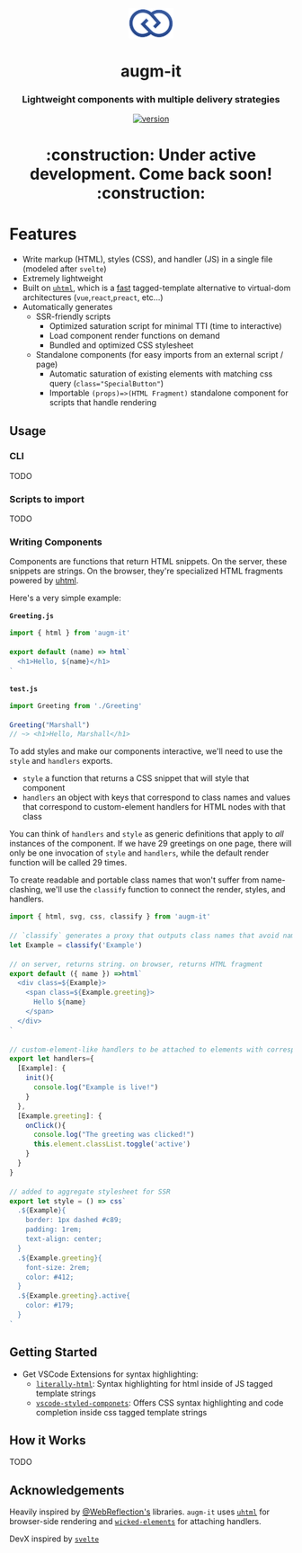 <div align="center">
  <img src="https://github.com/augm-dev/augm-it/raw/overhaul/meta/augm.png" alt="augm logo" width="80" />
</div>

<h1 align="center">augm-it</h1>
<h3 align="center">Lightweight components with multiple delivery strategies</h3>

<div align="center">
  <a href="https://npmjs.org/package/augm-it">
    <img src="https://badgen.now.sh/npm/v/augm-it" alt="version" />
  </a>
</div>

<h1 align="center">:construction: Under active development. Come back soon! :construction:</h1>

# Features

- Write markup (HTML), styles (CSS), and handler (JS) in a single file (modeled after `svelte`)
- Extremely lightweight
- Built on [`uhtml`](https://github.com/WebReflection/uhtml), which is a [fast](https://krausest.github.io/js-framework-benchmark/current.html) tagged-template alternative to virtual-dom architectures (`vue`,`react`,`preact`, etc...)
- Automatically generates
  - SSR-friendly scripts
    - Optimized saturation script for minimal TTI (time to interactive)
    - Load component render functions on demand
    - Bundled and optimized CSS stylesheet
  - Standalone components (for easy imports from an external script / page)
    - Automatic saturation of existing elements with matching css query (`class="SpecialButton"`)
    - Importable `(props)=>(HTML Fragment)` standalone component for scripts that handle rendering

## Usage

### CLI

TODO

### Scripts to import

TODO

### Writing Components

Components are functions that return HTML snippets. On the server, these snippets are strings. On the browser, they're specialized HTML fragments powered by [uhtml](https://github.com/WebReflection/uhtml).

Here's a very simple example:

**`Greeting.js`**
```js
import { html } from 'augm-it'

export default (name) => html`
  <h1>Hello, ${name}</h1>
`
```

**`test.js`**
```js
import Greeting from './Greeting'

Greeting("Marshall")
// ~> <h1>Hello, Marshall</h1>
```

To add styles and make our components interactive, we'll need to use the `style` and `handlers` exports.
- `style` a function that returns a CSS snippet that will style that component
- `handlers` an object with keys that correspond to class names and values that correspond to custom-element handlers for HTML nodes with that class

You can think of `handlers` and `style` as generic definitions that apply to *all* instances of the component. If we have 29 greetings on one page, there will only be one invocation of `style` and `handlers`, while the default render function will be called 29 times.

To create readable and portable class names that won't suffer from name-clashing, we'll use the `classify` function to connect the render, styles, and handlers.

```js
import { html, svg, css, classify } from 'augm-it'

// `classify` generates a proxy that outputs class names that avoid name-clashing
let Example = classify('Example')

// on server, returns string. on browser, returns HTML fragment
export default ({ name }) =>html`
  <div class=${Example}>
    <span class=${Example.greeting}>
      Hello ${name}
    </span>
  </div>
`

// custom-element-like handlers to be attached to elements with corresponding classes
export let handlers={
  [Example]: {
    init(){
      console.log("Example is live!")
    }
  },
  [Example.greeting]: {
    onClick(){
      console.log("The greeting was clicked!")
      this.element.classList.toggle('active')
    }
  }
}

// added to aggregate stylesheet for SSR
export let style = () => css`
  .${Example}{
    border: 1px dashed #c89;
    padding: 1rem;
    text-align: center;
  }
  .${Example.greeting}{
    font-size: 2rem;
    color: #412;
  }
  .${Example.greeting}.active{
    color: #179;
  }
`

```

## Getting Started

- Get VSCode Extensions for syntax highlighting:
  - [`literally-html`](https://marketplace.visualstudio.com/items?itemName=webreflection.literally-html): Syntax highlighting for html inside of JS tagged template strings
  - [`vscode-styled-componets`](https://marketplace.visualstudio.com/items?itemName=jpoissonnier.vscode-styled-components): Offers CSS syntax highlighting and code completion inside css tagged template strings

## How it Works

TODO

## Acknowledgements

Heavily inspired by [@WebReflection's](https://github.com/WebReflection) libraries. `augm-it` uses [`uhtml`](https://github.com/WebReflection/uhtml) for browser-side rendering and [`wicked-elements`](https://github.com/WebReflection/wicked-elements) for attaching handlers.

DevX inspired by [`svelte`](https://svelte.dev/)